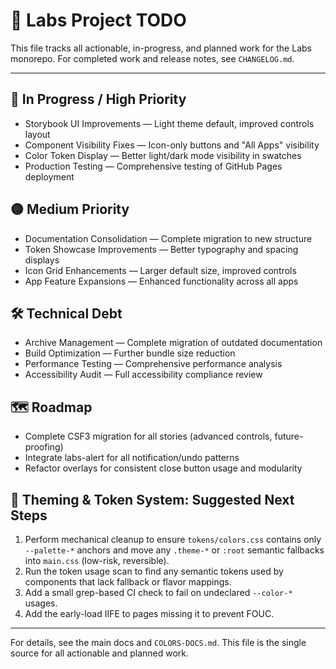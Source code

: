 # 📝 Labs Project TODO

This file tracks all actionable, in-progress, and planned work for the Labs monorepo. For completed work and release notes, see `CHANGELOG.md`.

---

## 🚧 In Progress / High Priority
- Storybook UI Improvements — Light theme default, improved controls layout
- Component Visibility Fixes — Icon-only buttons and "All Apps" visibility
- Color Token Display — Better light/dark mode visibility in swatches
- Production Testing — Comprehensive testing of GitHub Pages deployment

## 🟡 Medium Priority
- Documentation Consolidation — Complete migration to new structure
- Token Showcase Improvements — Better typography and spacing displays
- Icon Grid Enhancements — Larger default size, improved controls
- App Feature Expansions — Enhanced functionality across all apps

## 🛠️ Technical Debt
- Archive Management — Complete migration of outdated documentation
- Build Optimization — Further bundle size reduction
- Performance Testing — Comprehensive performance analysis
- Accessibility Audit — Full accessibility compliance review

## 🗺️ Roadmap
- Complete CSF3 migration for all stories (advanced controls, future-proofing)
- Integrate labs-alert for all notification/undo patterns
- Refactor overlays for consistent close button usage and modularity

## 🎨 Theming & Token System: Suggested Next Steps
1. Perform mechanical cleanup to ensure `tokens/colors.css` contains only `--palette-*` anchors and move any `.theme-*` or `:root` semantic fallbacks into `main.css` (low-risk, reversible).
2. Run the token usage scan to find any semantic tokens used by components that lack fallback or flavor mappings.
3. Add a small grep-based CI check to fail on undeclared `--color-*` usages.
4. Add the early-load IIFE to pages missing it to prevent FOUC.

---

For details, see the main docs and `COLORS-DOCS.md`. This file is the single source for all actionable and planned work.
